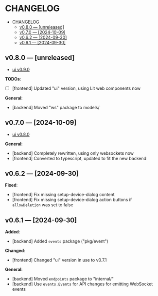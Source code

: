 # CHANGELOG

<!--toc:start-->

- [CHANGELOG](#changelog)
  - [v0.8.0 — [unreleased]](#v080-unreleased)
  - [v0.7.0 — [2024-10-09]](#v070-2024-10-09)
  - [v0.6.2 — [2024-09-30]](#v062-2024-09-30)
  - [v0.6.1 — [2024-09-30]](#v061-2024-09-30)

<!--toc:end-->

## v0.8.0 — [unreleased]

- [ui v0.9.0](https://github.com/knackwurstking/ui)

**TODOs**:

- [ ] [frontend] Updated "ui" version, using Lit web components now

**General**:

- [backend] Moved "ws" package to models/

## v0.7.0 — [2024-10-09]

- [ui v0.8.0](https://github.com/knackwurstking/ui)

**General**:

- [backend] Completely rewritten, using only websockets now
- [frontend] Converted to typescript, updated to fit the new backend

## v0.6.2 — [2024-09-30]

**Fixed**:

- [frontend] Fix missing setup-device-dialog content
- [frontend] Fix missing setup-device-dialog action buttons if
    `allowDeletion` was set to false

## v0.6.1 — [2024-09-30]

**Added**:

- [backend] Added `events` package ("pkg/event")

**Changed**:

- [frontend] Changed "ui" version in use to v0.7.1

**General**:

- [backend] Moved `endpoints` package to "internal/"
- [backend] Use `events.Events` for API changes for emitting WebSocket events
